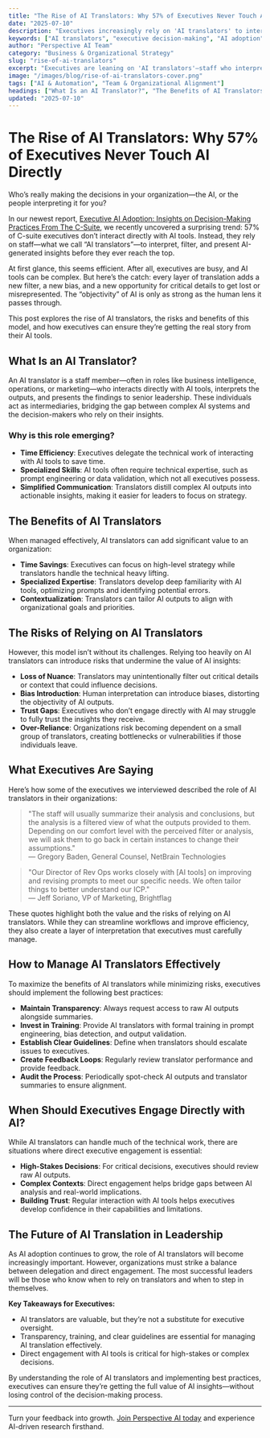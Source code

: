 ```yaml
---
title: "The Rise of AI Translators: Why 57% of Executives Never Touch AI Directly"
date: "2025-07-10"
description: "Executives increasingly rely on 'AI translators' to interpret insights—but at what cost to accuracy, bias, and decision-making clarity?"
keywords: ["AI translators", "executive decision-making", "AI adoption", "AI interpretation", "business intelligence", "bias in AI", "AI workflow", "C-suite insights"]
author: "Perspective AI Team"
category: "Business & Organizational Strategy"
slug: "rise-of-ai-translators"
excerpt: "Executives are leaning on 'AI translators'—staff who interpret AI insights for them. This blog explores the benefits, risks, and best practices for managing this growing dynamic."
image: "/images/blog/rise-of-ai-translators-cover.png"
tags: ["AI & Automation", "Team & Organizational Alignment"]
headings: ["What Is an AI Translator?", "The Benefits of AI Translators", "The Risks of Relying on AI Translators", "What Executives Are Saying", "How to Manage AI Translators Effectively", "When Should Executives Engage Directly with AI?", "The Future of AI Translation in Leadership"]
updated: "2025-07-10"
---
```


# The Rise of AI Translators: Why 57% of Executives Never Touch AI Directly

Who’s really making the decisions in your organization—the AI, or the people interpreting it for you?

In our newest report, [Executive AI Adoption: Insights on Decision-Making Practices From The C-Suite](https://getperspective.ai/page/686d6cb7205fc07767397638), we recently uncovered a surprising trend: 57% of C-suite executives don’t interact directly with AI tools. Instead, they rely on staff—what we call “AI translators”—to interpret, filter, and present AI-generated insights before they ever reach the top.

At first glance, this seems efficient. After all, executives are busy, and AI tools can be complex. But here’s the catch: every layer of translation adds a new filter, a new bias, and a new opportunity for critical details to get lost or misrepresented. The “objectivity” of AI is only as strong as the human lens it passes through.

This post explores the rise of AI translators, the risks and benefits of this model, and how executives can ensure they’re getting the real story from their AI tools.

## What Is an AI Translator?

An AI translator is a staff member—often in roles like business intelligence, operations, or marketing—who interacts directly with AI tools, interprets the outputs, and presents the findings to senior leadership. These individuals act as intermediaries, bridging the gap between complex AI systems and the decision-makers who rely on their insights.

### Why is this role emerging?

- **Time Efficiency**: Executives delegate the technical work of interacting with AI tools to save time.  
- **Specialized Skills**: AI tools often require technical expertise, such as prompt engineering or data validation, which not all executives possess.  
- **Simplified Communication**: Translators distill complex AI outputs into actionable insights, making it easier for leaders to focus on strategy.

## The Benefits of AI Translators

When managed effectively, AI translators can add significant value to an organization:

- **Time Savings**: Executives can focus on high-level strategy while translators handle the technical heavy lifting.  
- **Specialized Expertise**: Translators develop deep familiarity with AI tools, optimizing prompts and identifying potential errors.  
- **Contextualization**: Translators can tailor AI outputs to align with organizational goals and priorities.

## The Risks of Relying on AI Translators

However, this model isn’t without its challenges. Relying too heavily on AI translators can introduce risks that undermine the value of AI insights:

- **Loss of Nuance**: Translators may unintentionally filter out critical details or context that could influence decisions.  
- **Bias Introduction**: Human interpretation can introduce biases, distorting the objectivity of AI outputs.  
- **Trust Gaps**: Executives who don’t engage directly with AI may struggle to fully trust the insights they receive.  
- **Over-Reliance**: Organizations risk becoming dependent on a small group of translators, creating bottlenecks or vulnerabilities if those individuals leave.

## What Executives Are Saying

Here’s how some of the executives we interviewed described the role of AI translators in their organizations:

> "The staff will usually summarize their analysis and conclusions, but the analysis is a filtered view of what the outputs provided to them. Depending on our comfort level with the perceived filter or analysis, we will ask them to go back in certain instances to change their assumptions."  
> — Gregory Baden, General Counsel, NetBrain Technologies

> "Our Director of Rev Ops works closely with [AI tools] on improving and revising prompts to meet our specific needs. We often tailor things to better understand our ICP."  
> — Jeff Soriano, VP of Marketing, Brightflag

These quotes highlight both the value and the risks of relying on AI translators. While they can streamline workflows and improve efficiency, they also create a layer of interpretation that executives must carefully manage.

## How to Manage AI Translators Effectively

To maximize the benefits of AI translators while minimizing risks, executives should implement the following best practices:

- **Maintain Transparency**: Always request access to raw AI outputs alongside summaries.  
- **Invest in Training**: Provide AI translators with formal training in prompt engineering, bias detection, and output validation.  
- **Establish Clear Guidelines**: Define when translators should escalate issues to executives.  
- **Create Feedback Loops**: Regularly review translator performance and provide feedback.  
- **Audit the Process**: Periodically spot-check AI outputs and translator summaries to ensure alignment.

## When Should Executives Engage Directly with AI?

While AI translators can handle much of the technical work, there are situations where direct executive engagement is essential:

- **High-Stakes Decisions**: For critical decisions, executives should review raw AI outputs.  
- **Complex Contexts**: Direct engagement helps bridge gaps between AI analysis and real-world implications.  
- **Building Trust**: Regular interaction with AI tools helps executives develop confidence in their capabilities and limitations.

## The Future of AI Translation in Leadership

As AI adoption continues to grow, the role of AI translators will become increasingly important. However, organizations must strike a balance between delegation and direct engagement. The most successful leaders will be those who know when to rely on translators and when to step in themselves.

**Key Takeaways for Executives:**

- AI translators are valuable, but they’re not a substitute for executive oversight.  
- Transparency, training, and clear guidelines are essential for managing AI translation effectively.  
- Direct engagement with AI tools is critical for high-stakes or complex decisions.

By understanding the role of AI translators and implementing best practices, executives can ensure they’re getting the full value of AI insights—without losing control of the decision-making process.

---

Turn your feedback into growth. [Join Perspective AI today](https://getperspective.ai/signup?utm_source=blog&utm_content=rise-of-ai-translators) and experience AI-driven research firsthand. 